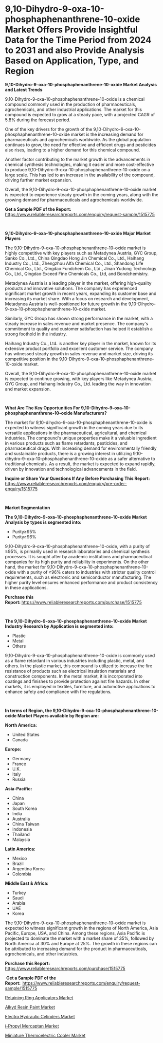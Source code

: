 <p><h1>9,10-Dihydro-9-oxa-10-phosphaphenanthrene-10-oxide Market Offers Provide Insightful Data for the Time Period from 2024 to 2031 and also Provide Analysis Based on Application, Type, and Region</h1></p><p><strong>9,10-Dihydro-9-oxa-10-phosphaphenanthrene-10-oxide Market Analysis and Latest Trends</strong></p>
<p><p>9,10-Dihydro-9-oxa-10-phosphaphenanthrene-10-oxide is a chemical compound commonly used in the production of pharmaceuticals, agrochemicals, and other industrial applications. The market for this compound is expected to grow at a steady pace, with a projected CAGR of 5.8% during the forecast period.</p><p>One of the key drivers for the growth of the 9,10-Dihydro-9-oxa-10-phosphaphenanthrene-10-oxide market is the increasing demand for pharmaceuticals and agrochemicals worldwide. As the global population continues to grow, the need for effective and efficient drugs and pesticides also rises, leading to a higher demand for this chemical compound.</p><p>Another factor contributing to the market growth is the advancements in chemical synthesis technologies, making it easier and more cost-effective to produce 9,10-Dihydro-9-oxa-10-phosphaphenanthrene-10-oxide on a large scale. This has led to an increase in the availability of the compound, driving further market expansion.</p><p>Overall, the 9,10-Dihydro-9-oxa-10-phosphaphenanthrene-10-oxide market is expected to experience steady growth in the coming years, along with the growing demand for pharmaceuticals and agrochemicals worldwide.</p></p>
<p><strong>Get a Sample PDF of the Report:&nbsp;</strong> <a href="https://www.reliableresearchreports.com/enquiry/request-sample/1515775">https://www.reliableresearchreports.com/enquiry/request-sample/1515775</a></p>
<p>&nbsp;</p>
<p><strong>9,10-Dihydro-9-oxa-10-phosphaphenanthrene-10-oxide Major Market Players</strong></p>
<p><p>The 9,10-Dihydro-9-oxa-10-phosphaphenanthrene-10-oxide market is highly competitive with key players such as Metadynea Austria, GYC Group, Sanko Co., Ltd., China Qingdao Hong Jin Chemical Co., Ltd., Haihang Industry Co., Ltd., Zhengzhou Alfa Chemical Co., Ltd., Shandong Life Chemical Co., Ltd., Qingdao Fundchem Co., Ltd., Jinan Yudong Technology Co., Ltd., Qingdao Exceed Fine Chemicals Co., Ltd, and Bondchemistry.</p><p>Metadynea Austria is a leading player in the market, offering high-quality products and innovative solutions. The company has experienced significant market growth in recent years, expanding its customer base and increasing its market share. With a focus on research and development, Metadynea Austria is well-positioned for future growth in the 9,10-Dihydro-9-oxa-10-phosphaphenanthrene-10-oxide market.</p><p>Similarly, GYC Group has shown strong performance in the market, with a steady increase in sales revenue and market presence. The company's commitment to quality and customer satisfaction has helped it establish a strong foothold in the industry.</p><p>Haihang Industry Co., Ltd. is another key player in the market, known for its extensive product portfolio and excellent customer service. The company has witnessed steady growth in sales revenue and market size, driving its competitive position in the 9,10-Dihydro-9-oxa-10-phosphaphenanthrene-10-oxide market.</p><p>Overall, the 9,10-Dihydro-9-oxa-10-phosphaphenanthrene-10-oxide market is expected to continue growing, with key players like Metadynea Austria, GYC Group, and Haihang Industry Co., Ltd. leading the way in innovation and market expansion.</p></p>
<p>&nbsp;</p>
<p><strong>What Are The Key Opportunities For 9,10-Dihydro-9-oxa-10-phosphaphenanthrene-10-oxide Manufacturers?</strong></p>
<p><p>The market for 9,10-dihydro-9-oxa-10-phosphaphenanthrene-10-oxide is expected to witness significant growth in the coming years due to its versatile applications in the pharmaceutical, agricultural, and chemical industries. The compound's unique properties make it a valuable ingredient in various products such as flame retardants, pesticides, and pharmaceutical drugs. With increasing demand for environmentally friendly and sustainable products, there is a growing interest in utilizing 9,10-dihydro-9-oxa-10-phosphaphenanthrene-10-oxide as a safer alternative to traditional chemicals. As a result, the market is expected to expand rapidly, driven by innovation and technological advancements in the field.</p></p>
<p><strong>Inquire or Share Your Questions If Any Before Purchasing This Report:</strong> <a href="https://www.reliableresearchreports.com/enquiry/pre-order-enquiry/1515775">https://www.reliableresearchreports.com/enquiry/pre-order-enquiry/1515775</a></p>
<p>&nbsp;</p>
<p><strong>Market Segmentation</strong></p>
<p><strong>The 9,10-Dihydro-9-oxa-10-phosphaphenanthrene-10-oxide Market Analysis by types is segmented into:</strong></p>
<p><ul><li>Purity≥95%</li><li>Purity≥96%</li></ul></p>
<p><p>9,10-Dihydro-9-oxa-10-phosphaphenanthrene-10-oxide, with a purity of ≥95%, is primarily used in research laboratories and chemical synthesis processes. It is sought after by academic institutions and pharmaceutical companies for its high purity and reliability in experiments. On the other hand, the market for 9,10-Dihydro-9-oxa-10-phosphaphenanthrene-10-oxide with a purity of ≥96% caters to industries with stricter quality control requirements, such as electronic and semiconductor manufacturing. The higher purity level ensures enhanced performance and product consistency in these applications.</p></p>
<p><strong>Purchase this Report:&nbsp;</strong><a href="https://www.reliableresearchreports.com/purchase/1515775">https://www.reliableresearchreports.com/purchase/1515775</a></p>
<p>&nbsp;</p>
<p><strong>The 9,10-Dihydro-9-oxa-10-phosphaphenanthrene-10-oxide Market Industry Research by Application is segmented into:</strong></p>
<p><ul><li>Plastic</li><li>Metal</li><li>Others</li></ul></p>
<p><p>9,10-Dihydro-9-oxa-10-phosphaphenanthrene-10-oxide is commonly used as a flame retardant in various industries including plastic, metal, and others. In the plastic market, this compound is utilized to increase the fire resistance of products such as electrical insulation materials and construction components. In the metal market, it is incorporated into coatings and finishes to provide protection against fire hazards. In other markets, it is employed in textiles, furniture, and automotive applications to enhance safety and compliance with fire regulations.</p></p>
<p>&nbsp;</p>
<p><strong>In terms of Region, the 9,10-Dihydro-9-oxa-10-phosphaphenanthrene-10-oxide Market Players available by Region are:</strong></p>
<p>
    <p> <strong> North America: </strong>
        <ul>
            <li>United States</li>
            <li>Canada</li>
        </ul>
        </p> 
    <p> <strong> Europe: </strong>
        <ul>
            <li>Germany</li>
            <li>France</li>
            <li>U.K.</li>
            <li>Italy</li>
            <li>Russia</li>
        </ul>
        </p> 
    <p> <strong> Asia-Pacific: </strong>
        <ul>
            <li>China</li>
            <li>Japan</li>
            <li>South Korea</li>
            <li>India</li>
            <li>Australia</li>
            <li>China Taiwan</li>
            <li>Indonesia</li>
            <li>Thailand</li>
            <li>Malaysia</li>
        </ul>
        </p> 
    <p> <strong> Latin America: </strong>
        <ul>
            <li>Mexico</li>
            <li>Brazil</li>
            <li>Argentina Korea</li>
            <li>Colombia</li>
        </ul>
        </p> 
    <p> <strong> Middle East & Africa: </strong>
        <ul>
            <li>Turkey</li>
            <li>Saudi</li>
            <li>Arabia</li>
            <li>UAE</li>
            <li>Korea</li>
        </ul>
    </p>
    </p>
<p><p>The 9,10-Dihydro-9-oxa-10-phosphaphenanthrene-10-oxide market is expected to witness significant growth in the regions of North America, Asia Pacific, Europe, USA, and China. Among these regions, Asia Pacific is projected to dominate the market with a market share of 35%, followed by North America at 30% and Europe at 25%. The growth in these regions can be attributed to increasing demand for the product in pharmaceuticals, agrochemicals, and other industries.</p></p>
<p><strong>Purchase this Report: </strong><a href="https://www.reliableresearchreports.com/purchase/1515775">https://www.reliableresearchreports.com/purchase/1515775</a></p>
<p>&nbsp;<strong>Get a Sample PDF of the Report:&nbsp;&nbsp;</strong><a href="https://www.reliableresearchreports.com/enquiry/request-sample/1515775">https://www.reliableresearchreports.com/enquiry/request-sample/1515775</a></p>
<p><strong></strong></p>
<p><p><a href="https://gentle-editor-9db.notion.site/Retaining-Ring-Applicators-Market-Size-Reflecting-a-Forecast-Till-2031-Market-By-Type-By-Applicati-206d893794f547669d024bacdfaef436">Retaining Ring Applicators Market</a></p><p><a href="https://view.publitas.com/reportprime-1/alkyd-resin-paint-market-size-global-industry-overview-market-segmentation-and-forecast-2024-to-2031/">Alkyd Resin Paint Market</a></p><p><a href="https://cautious-neon-760.notion.site/Electro-Hydraulic-Cylinders-Market-Size-and-Growth-Market-Segmentation-Regional-and-Country-Breakd-f994a79121df43e98c9c546c7a519c19">Electro Hydraulic Cylinders Market</a></p><p><a href="https://frill-swim-3cd.notion.site/i-Propyl-Mercaptan-Market-Analysis-and-Market-Size-Global-Industry-Overview-Market-Segmentation-an-dd63bf95070b4f2f8b1d89e19a1903b8">i-Propyl Mercaptan Market</a></p><p><a href="https://view.publitas.com/reportprime-1/decoding-the-miniature-thermoelectric-cooler-market-a-deep-dive-into-the-latest-market-trends-market-segmentation-and-competitive-analysis/">Miniature Thermoelectric Cooler Market</a></p></p>